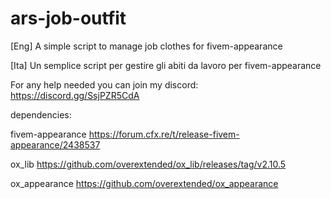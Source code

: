 # ars-job-outfit
[Eng]
A simple script to manage job clothes for fivem-appearance


[Ita]
Un semplice script per gestire gli abiti da lavoro per fivem-appearance


For any help needed you can join my discord: https://discord.gg/SsjPZR5CdA

dependencies:

fivem-appearance  https://forum.cfx.re/t/release-fivem-appearance/2438537

ox_lib            https://github.com/overextended/ox_lib/releases/tag/v2.10.5

ox_appearance     https://github.com/overextended/ox_appearance
